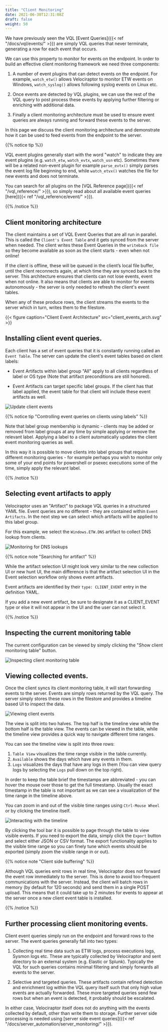 ```yaml
---
title: "Client Monitoring"
date: 2021-06-30T12:31:08Z
draft: false
weight: 50
---
```


We have previously seen the VQL [Event Queries]({{< ref
"/docs/vql/events/" >}}) are simply VQL queries that never terminate,
generating a row for each event that occurs.

We can use this property to monitor for events on the endpoint. In
order to build an effective client monitoring framework we need three
components:

1. A number of event plugins that can detect events on the
   endpoint. For example, `watch_etw()` allows Velociraptor to monitor
   ETW events on Windows, `watch_syslog()` allows following syslog
   events on Linux etc.

2. Once events are detected by VQL plugins, we can use the rest of the
   VQL query to post process these events by applying further
   filtering or enriching with additional data.

3. Finally a client monitoring architecture must be used to ensure
   event queries are always running and forward these events to the
   server.

In this page we discuss the client monitoring architecture and
demonstrate how it can be used to feed events from the endpoint to the
server.

{{% notice tip %}}

VQL event plugins generally start with the word "watch" to indicate
they are event plugins (e.g. `watch_etw`, `watch_evtx`, `watch_usn`
etc). Sometimes there will be a related non-event plugin for example
`parse_evtx()` simply parses the event log file beginning to end,
while `watch_etvx()` watches the file for new events and does not
terminate.

You can search for all plugins on the [VQL Reference page]({{< ref "/vql_reference/" >}}), so simply read about all available event queries [here]({{< ref "/vql_reference/event/" >}}).

{{% /notice %}}

## Client monitoring architecture

The client maintains a set of VQL Event Queries that are all run in
parallel. This is called the `Client's Event Table` and it gets synced
from the server when needed. The client writes these Event Queries in
the `writeback file` so they become available as soon as the client
starts - even when not online!

If the client is offline, these will be queued in the client’s local
file buffer, until the client reconnects again, at which time they are
synced back to the server. This architecture ensures that clients can
not lose events, event when not online. It also means that clients are
able to monitor for events autonomously - the server is only needed to
refresh the client's event tables.

When any of these produce rows, the client streams the events to the
server which in turn, writes them to the filestore.

{{< figure caption="Client Event Architecture" src="client_events_arch.svg" >}}


## Installing client event queries.

Each client has a set of event queries that it is constantly running
called an `Event Table`. The server can update the client's event
tables based on client labels:

* Event Artifacts within label group "All" apply to all clients
  regardless of label or OS type (Note that artifact preconditions are
  still honored).

* Event Artifacts can target specific label groups. If the client has
  that label applied, the event table for that client will include
  these event artifacts as well.

![Update client events](updating_client_events.png)

{{% notice tip "Controlling event queries on clients using labels" %}}

Note that label group membership is dynamic - clients may be added or
removed from label groups at any time by simple applying or remove the
relevant label. Applying a label to a client automatically updates the
client event monitoring queries as well.

In this way it is possible to move clients into label groups that
require different monitoring queries - for example perhaps you wish to
monitor only some of your end points for powershell or psexec
executions some of the time, simply apply the relevant label.

{{% /notice %}}

## Selecting event artifacts to apply

Velociraptor uses an "Artifact" to package VQL queries in a structured
YAML file. Event queries are no different - they are contained within
`Event Artifacts`. In the next step we can select which artifacts will
be applied to this label group.

For this example, we select the `Windows.ETW.DNS` artifact to collect
DNS lookup from clients.

![Monitoring for DNS lookups](dns_monitoring.png)

{{% notice note "Searching for artifact" %}}

While the artifact selection UI might look very similar to the new
collection UI or new hunt UI, the main difference is that the artifact
selection UI in the Event selection workflow only shows event
artifacts.

Event artifacts are identified by their `type: CLIENT_EVENT` entry in
the definition YAML.

If you add a new event artifact, be sure to designate it as a
CLIENT_EVENT type or else it will not appear in the UI and the user
can not select it.

{{% /notice %}}

## Inspecting the current monitoring table

The current configuration can be viewed by simply clicking the "Show
client monitoring table" button.

![Inspecting client monitoring table](inspecting_table.png)

## Viewing collected events.

Once the client syncs its client monitoring table, it will start
forwarding events to the server. Events are simply rows returned by
the VQL query. The server simply stores these rows in the filestore
and provides a timeline based UI to inspect the data.

![Viewing client events](viewing_client_events.png)

The view is split into two halves. The top half is the timeline view
while the bottom half is the table view. The events can be viewed in
the table, while the timeline view provides a quick way to navigate
different time ranges.

You can see the timeline view is split into three rows:

1. `Table View` visualizes the time range visible in the table currently.
2. `Available` shows the days which have any events in them.
3. `Logs` visualizes the days that have any logs in them (You can view query logs by selecting the `Logs` pull down on the top right).

In order to keep the table brief the timestamps are abbreviated - you
can hover the mouse over those to get the full timestamp. Usually the
exact timestamp in the table is not important as we can see a
visualization of the time range in the timeline above.

You can zoom in and out of the visible time ranges using `Ctrl-Mouse
Wheel` or by clicking the timeline itself.

![Interacting with the timeline](event-monitoring-1.png)

By clicking the tool bar it is possible to page through the table to
view visible events. If you need to export the data, simply click the
`Export` button and select either JSON or CSV format. The export
functionality applies to the visible time range so you can finely tune
which events should be exported (simply zoom the visible range in or
out).

{{% notice note "Client side buffering" %}}

Although VQL queries emit rows in real time, Velociraptor does not
forward the event row immediately to the server. This is done to avoid
too-frequent communications with the server. Instead, the client will
batch rows in memory (by default for 120 seconds) and send them in a
single POST upload. This means that it could take up to 2 minutes for
events to appear at the server once a new client event table is
installed.

{{% /notice %}}

## Further processing client monitoring events.

Client event queries simply run on the endpoint and forward rows to
the server. The event queries generally fall into two types:

1. Collecting real time data such as ETW logs, process executions
   logs, Sysmon logs etc. These are typically collected by
   Velociraptor and sent directory to an external system (e.g. Elastic
   or Splunk). Typically the VQL for such queries contains minimal
   filtering and simply forwards all events to the server.

2. Selective and targeted queries. These artifacts contain refined
   detection and enrichment log within the VQL query itself such that
   only high value events are actually forwarded. These more targeted
   queries send few rows but when an event is detected, it probably
   should be escalated.

In either case, Velociraptor itself does not do anything with the
events collected by default, other than write them to storage. Further
server side processing is needed using [server side event queries]({{<
ref "/docs/server_automation/server_monitoring/" >}}).
